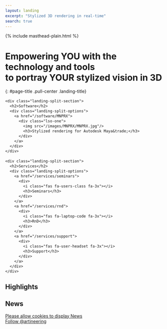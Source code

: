 ```yaml
---
layout: landing
excerpt: "Stylized 3D rendering in real-time"
search: true
---
```


<div class="landing-logo">
  {% include masthead-plain.html %}
</div>

# Empowering YOU with the technology and tools <br>to portray YOUR stylized vision in 3D
{: #page-title .pull-center .landing-title}

<div class="full-width landing-banner">
  <div class="landing-split">

    <div class="landing-split-section">
      <h2>Software</h2>
      <div class="landing-split-options">
        <a href="/software/MNPRX">
          <div class="lso-one">
            <img src="/images/MNPRX/MNPRX.jpg"/>
            <h3>Stylized rendering for Autodesk Maya&trade;</h3>
          </div>
        </a>
      </div>
    </div>

    <div class="landing-split-section">
      <h2>Services</h2>
      <div class="landing-split-options">
        <a href="/services/seminars">
          <div>
            <i class="fas fa-users-class fa-3x"></i>
            <h3>Seminars</h3>
          </div>
        </a>
        <a href="/services/rnd">
          <div>
            <i class="fas fa-laptop-code fa-3x"></i>
            <h3>RnD</h3>
          </div>
        </a>
        <a href="/services/support">
          <div>
            <i class="fas fa-user-headset fa-3x"></i>
            <h3>Support</h3>
          </div>
        </a>
      </div>
    </div>

  </div>
</div>

<div class="two-split">

  <div>
  <h2>Highlights</h2>
  <a class="twitter-timeline" data-height="800" data-lang="en" href="https://twitter.com/artineering/timelines/1166336484850458626?ref_src=twsrc%5Etfw" data-chrome="nofooter noheader noborders" data-tweet-limit="3"></a>
  </div>

  <div class="landing-twitter">
    <h2>News</h2>
    <div class="twitter-news">
    <a class="twitter-timeline" data-height="800" href="https://twitter.com/{{site.author.twitter}}" data-chrome="nofooter noheader noborders" data-tweet-limit="3">Please allow cookies to display News</a>
    </div>
    <div class="twitter-follow pull-center">
      <a href="https://twitter.com/artineering?ref_src=twsrc%5Etfw" class="twitter-follow-button" data-size="large" data-lang="en" data-align="right" data-show-count="true">Follow @artineering</a>
    </div>
  </div>

</div>

<!--
<div class="aio-slick">
  <div>
    <img src="/images/carousel/summer_wc.jpg" />
    <p>Watercolor stylization</p>
    <span>Sunny Afternoon. 3D Model © Stevie Brown</span>
  </div>
  <div>
    <img src="/images/carousel/summer_op.jpg" />
    <p>Oil paint stylization</p>
    <span>Sunny Afternoon. 3D Model © Stevie Brown</span>
  </div>
  <div>
    <img src="/images/carousel/summer_cc.jpg" />
    <p>Charcoal stylization</p>
    <span>Sunny Afternoon. 3D Model © Stevie Brown</span>
  </div>
  <div>
    <img src="/images/carousel/summer_vp.jpg" />
    <p>Normal viewport render</p>
    <span>Sunny Afternoon. 3D Model © Stevie Brown</span>
  </div>
</div>
 -->





<!-- landing page stylesheet -->
<link rel="stylesheet" href="{{ '/assets/css/landing.css' | relative_url }}">
